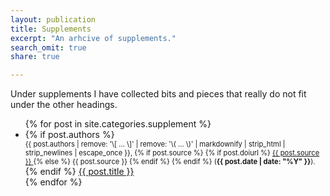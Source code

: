 ```yaml
---
layout: publication
title: Supplements
excerpt: "An arhcive of supplements."
search_omit: true
share: true

---
```


Under supplements I have collected bits and pieces that really do not fit under the other headings.


<ul class="post-list">
{% for post in site.categories.supplement %}
  <li><article>
  {% if post.authors %}
    <span style="font-size: 80%; display: block;">{{ post.authors | remove: '\[ ... \]' | remove: '\( ... \)' | markdownify | strip_html | strip_newlines | escape_once }},
  {% if post.source %}
  {% if post.doiurl %}
    <a href="{{ post.doiurl }}">
    {{ post.source }}
    </a>
   {% else %}
   {{ post.source }}
   {% endif %}
  {% endif %}
  (<span style="font-weight: bold;"><time datetime="{{ post.date | date_to_xmlschema }}">{{ post.date | date: "%Y" }}</time></span>).
  </span>
  {% endif %}
  <a href="{{ site.url }}{{ post.url }}">{{ post.title }}</a>
  </article></li>
  {% endfor %}
</ul>
